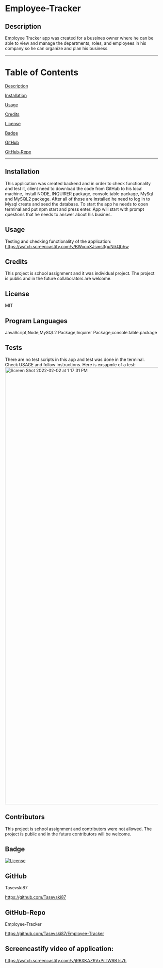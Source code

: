 # Employee-Tracker

  ## Description
Employee Tracker app was created for a bussines owner where he can be able to view and manage the departments, roles, and employees in his company so he can organize and plan his business.

------------------------------------------------
# Table of Contents

[Description](#Description)

[Installation](#Installation)

[Usage](#Usage)

[Credits](#Credits)

[License](#License)

[Badge](#Badge)

[GitHub](#GitHub)

[GitHub-Repo](#Github-Repo)

-------------------------------------------------

## Installation
This application was created backend and in order to check functionality and test it, client need to download the code from GitHub to his local machine, install NODE, INQUIRER package, console.table package, MySql and MySQL2 packege. After all of those are installed he need to log in to Mysql create and seed the database. To start the app he needs to open terminal and put npm start and press enter. App will start with prompt questions that he needs to answer about his busines. 

## Usage
Testing and checking functionality of the application: https://watch.screencastify.com/v/BWxooXJsms3guNikQbhw

## Credits
This project is school assignment and it was individual project. The project is public and in the future collaborators are welcome.

## License
MIT

## Program Languages 
JavaScript,Node,MySQL2 Package,Inquirer Package,console.table.package

## Tests
There are no test scripts in this app and test was done in the terminal. Check USAGE and follow instructions. Here is exsapmle of a test:<img width="1440" alt="Screen Shot 2022-02-02 at 1 17 31 PM" src="https://user-images.githubusercontent.com/91975394/152220279-1f7240a3-63a9-4e38-879e-abe6be4fdb5c.png">

## Contributors
This project is school assignment and contributors were not allowed. The project is public and in the future contributors will be welcome.

## Badge
[![License](https://img.shields.io/badge/License-MIT-blue.svg)](https://opensource.org/licenses/MIT)

## GitHub
Tasevski87

https://github.com/Tasevski87

## GitHub-Repo
Employee-Tracker

https://github.com/Tasevski87/Employee-Tracker

## Screencastify video of application:
https://watch.screencastify.com/v/jRBXKAZ9VxPrTWRBTs7h



